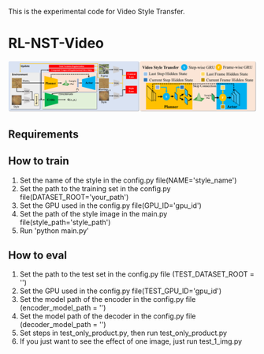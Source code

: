 This is the experimental code for Video Style Transfer.

# RL-NST-Video

![videostyletransfer](../../Figures/nst_video_overview.png)

## Requirements

## How to train

1. Set the name of the style in the config.py file(NAME='style_name')
2. Set the path to the training set in the config.py file(DATASET_ROOT='your_path')
3. Set the GPU used in the config.py file(GPU_ID='gpu_id')
4. Set the path of the style image in the main.py file(style_path='style_path')
5. Run 'python main.py'

## How to eval

1. Set the path to the test set in the config.py file (TEST_DATASET_ROOT = '')
2. Set the GPU used in the config.py file(TEST_GPU_ID='gpu_id')
3. Set the model path of the encoder in the config.py file (encoder_model_path = '')
4. Set the model path of the decoder in the config.py file (decoder_model_path = '')
5. Set steps in test_only_product.py, then run test_only_product.py
6. If you just want to see the effect of one image, just run test_1_img.py


